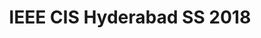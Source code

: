 ---
title: IEEE CIS Hyderabad SS 2018
body_classes: "modular header-image fullwidth"

content:
    items: '@self.modular'
    order:
        by: default
        dir: asc
        custom:
            - _1.intro
            - _2.about
            - _3.speakers
            - _4.sponsors
---